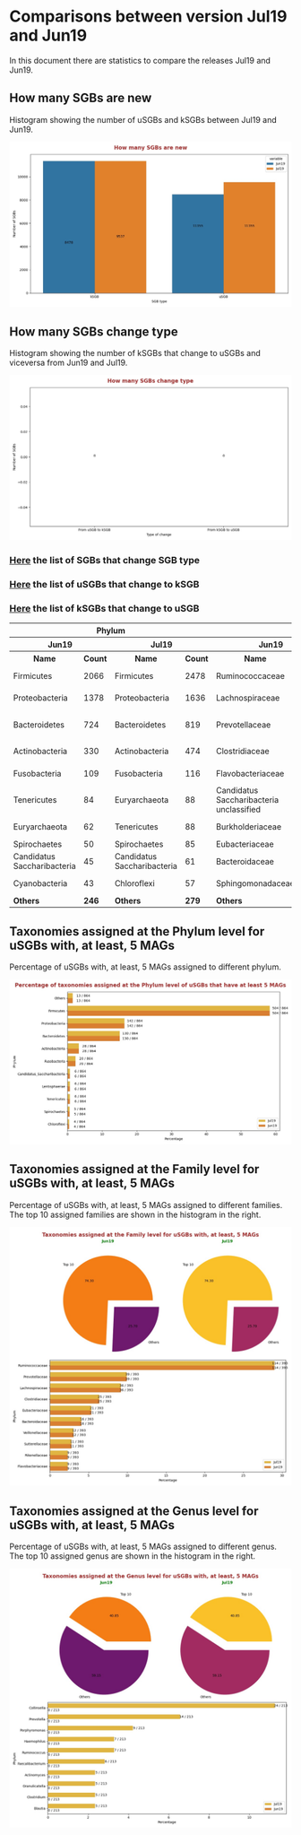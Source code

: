 # Comparisons between version Jul19 and Jun19
In this document there are statistics to compare the releases Jul19 and Jun19.


## How many SGBs are new
Histogram showing the number of uSGBs and kSGBs between Jul19 and Jun19.

![How many SGBs are new](pictures/second_fig1.jpg)


## How many SGBs change type
Histogram showing the number of kSGBs that change to uSGBs and viceversa from Jun19 and Jul19.

![How many SGBs change type](pictures/second_fig2.jpg)


### [Here](pages/df_second_fig2.md) the list of SGBs that change SGB type

### [Here](pages/df_second_fig2_upgrade.md) the list of uSGBs that change to kSGB

### [Here](pages/df_second_fig2_downgrade.md) the list of kSGBs that change to uSGB

<table><tr><th colspan = '4' style = 'text-align: center'>Phylum</th><th colspan = '4' style = 'text-align: center'>Family</th><th colspan = '4' style = 'text-align: center'>Genus</th><th colspan = '4' style = 'text-align: center'>Species</th></tr><tr><th colspan = '2' style = 'text-align: center'>Jun19</th><th colspan = '2' style = 'text-align: center'>Jul19</th><th colspan = '2' style = 'text-align: center'>Jun19</th><th colspan = '2' style = 'text-align: center'>Jul19</th><th colspan = '2' style = 'text-align: center'>Jun19</th><th colspan = '2' style = 'text-align: center'>Jul19</th><th colspan = '2' style = 'text-align: center'>Jun19</th><th colspan = '2' style = 'text-align: center'>Jul19</th></tr><tr><th style = 'text-align: center'>Name</th><th style = 'text-align: center'>Count</th><th style = 'text-align: center'>Name</th><th style = 'text-align: center'>Count</th><th style = 'text-align: center'>Name</th><th style = 'text-align: center'>Count</th><th style = 'text-align: center'>Name</th><th style = 'text-align: center'>Count</th><th style = 'text-align: center'>Name</th><th style = 'text-align: center'>Count</th><th style = 'text-align: center'>Name</th><th style = 'text-align: center'>Count</th><th style = 'text-align: center'>Name</th><th style = 'text-align: center'>Count</th><th style = 'text-align: center'>Name</th><th style = 'text-align: center'>Count</th></tr><tr><td>Firmicutes</td><td>2066</td><td>Firmicutes</td><td>2478</td><td>Ruminococcaceae</td><td>300</td><td>Ruminococcaceae</td><td>300</td><td>Collinsella</td><td>330</td><td>Collinsella</td><td>330</td><td>Pseudomonas fluorescens</td><td>36</td><td>Pseudomonas fluorescens</td><td>36</td></tr><tr><td>Proteobacteria</td><td>1378</td><td>Proteobacteria</td><td>1636</td><td>Lachnospiraceae</td><td>130</td><td>Lachnospiraceae</td><td>130</td><td>Streptococcus</td><td>107</td><td>Streptococcus</td><td>107</td><td>Streptococcus mitis</td><td>27</td><td>Streptococcus mitis</td><td>27</td></tr><tr><td>Bacteroidetes</td><td>724</td><td>Bacteroidetes</td><td>819</td><td>Prevotellaceae</td><td>105</td><td>Prevotellaceae</td><td>105</td><td>Campylobacter</td><td>59</td><td>Campylobacter</td><td>59</td><td>Candidatus Hodgkinia cicadicola</td><td>26</td><td>Candidatus Hodgkinia cicadicola</td><td>26</td></tr><tr><td>Actinobacteria</td><td>330</td><td>Actinobacteria</td><td>474</td><td>Clostridiaceae</td><td>80</td><td>Clostridiaceae</td><td>80</td><td>Haemophilus</td><td>55</td><td>Haemophilus</td><td>55</td><td>Stenotrophomonas maltophilia</td><td>21</td><td>Stenotrophomonas maltophilia</td><td>21</td></tr><tr><td>Fusobacteria</td><td>109</td><td>Fusobacteria</td><td>116</td><td>Flavobacteriaceae</td><td>77</td><td>Flavobacteriaceae</td><td>77</td><td>Prevotella</td><td>50</td><td>Prevotella</td><td>50</td><td>Pseudomonas stutzeri</td><td>20</td><td>Pseudomonas stutzeri</td><td>20</td></tr><tr><td>Tenericutes</td><td>84</td><td>Euryarchaeota</td><td>88</td><td>Candidatus Saccharibacteria unclassified</td><td>64</td><td>Candidatus Saccharibacteria unclassified</td><td>64</td><td>Ruminococcus</td><td>31</td><td>Ruminococcus</td><td>31</td><td>Prochlorococcus marinus</td><td>17</td><td>Prochlorococcus marinus</td><td>17</td></tr><tr><td>Euryarchaeota</td><td>62</td><td>Tenericutes</td><td>88</td><td>Burkholderiaceae</td><td>54</td><td>Burkholderiaceae</td><td>54</td><td>Actinomyces</td><td>30</td><td>Actinomyces</td><td>30</td><td>Pseudomonas putida</td><td>17</td><td>Pseudomonas putida</td><td>17</td></tr><tr><td>Spirochaetes</td><td>50</td><td>Spirochaetes</td><td>85</td><td>Eubacteriaceae</td><td>46</td><td>Eubacteriaceae</td><td>46</td><td>Faecalibacterium</td><td>29</td><td>Faecalibacterium</td><td>29</td><td>Bacillus cereus</td><td>15</td><td>Bacillus cereus</td><td>15</td></tr><tr><td>Candidatus Saccharibacteria</td><td>45</td><td>Candidatus Saccharibacteria</td><td>61</td><td>Bacteroidaceae</td><td>41</td><td>Bacteroidaceae</td><td>41</td><td>Clostridium</td><td>27</td><td>Clostridium</td><td>27</td><td>Gilliamella apicola</td><td>15</td><td>Gilliamella apicola</td><td>15</td></tr><tr><td>Cyanobacteria</td><td>43</td><td>Chloroflexi</td><td>57</td><td>Sphingomonadaceae</td><td>39</td><td>Sphingomonadaceae</td><td>39</td><td>Rothia</td><td>25</td><td>Rothia</td><td>25</td><td>Streptococcus oralis</td><td>15</td><td>Streptococcus oralis</td><td>15</td></tr><tr style = 'font-weight: bold'><td>Others</td><td>246</td><td>Others</td><td>279</td><td>Others</td><td>925</td><td>Others</td><td>940</td><td>Others</td><td>737</td><td>Others</td><td>737</td><td>Others</td><td>11146</td><td>Others</td><td>11146</td></tr></table>

## Taxonomies assigned at the Phylum level for uSGBs with, at least, 5 MAGs
Percentage of uSGBs with, at least, 5 MAGs assigned to different phylum.

![Percentage of taxonomies assigned at the Phylum level of uSGBs that have at least 5 MAGs](pictures/second_fig3.jpg)


## Taxonomies assigned at the Family level for uSGBs with, at least, 5 MAGs
Percentage of uSGBs with, at least, 5 MAGs assigned to different families. The top 10 assigned families are shown in the histogram in the right.

![Taxonomies assigned at the Family level for uSGBs with, at least, 5 MAGs](pictures/second_fig4.jpg)


## Taxonomies assigned at the Genus level for uSGBs with, at least, 5 MAGs
Percentage of uSGBs with, at least, 5 MAGs assigned to different genus. The top 10 assigned genus are shown in the histogram in the right.

![Taxonomies assigned at the Genus level for uSGBs with, at least, 5 MAGs](pictures/second_fig5.jpg)


